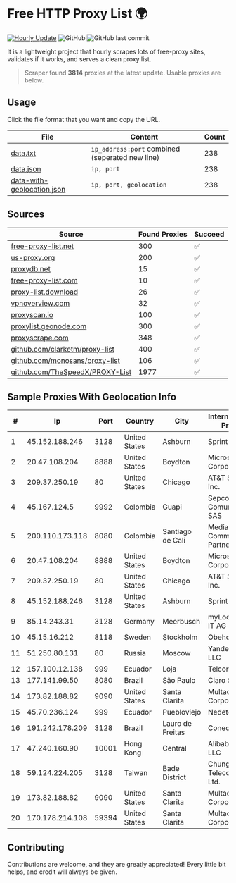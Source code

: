 
# Free HTTP Proxy List 🌍

[![Hourly Update](https://github.com/mertguvencli/http-proxy-list/actions/workflows/main.yml/badge.svg?branch=main)](https://github.com/mertguvencli/http-proxy-list/actions/workflows/main.yml)
![GitHub](https://img.shields.io/github/license/mertguvencli/http-proxy-list)
![GitHub last commit](https://img.shields.io/github/last-commit/mertguvencli/http-proxy-list)

It is a lightweight project that hourly scrapes lots of free-proxy sites, validates if it works, and serves a clean proxy list.


> Scraper found **3814** proxies at the latest update. Usable proxies are below.

## Usage

Click the file format that you want and copy the URL.


|File|Content|Count|
|----|-------|-----|
|[data.txt](https://raw.githubusercontent.com/mertguvencli/http-proxy-list/main/proxy-list/data.txt)|`ip_address:port` combined (seperated new line)|238|
|[data.json](https://raw.githubusercontent.com/mertguvencli/http-proxy-list/main/proxy-list/data.json)|`ip, port`|238|
|[data-with-geolocation.json](https://raw.githubusercontent.com/mertguvencli/http-proxy-list/main/proxy-list/data-with-geolocation.json)|`ip, port, geolocation`|238|

## Sources

|Source|Found Proxies|Succeed|
|------|-------------|-------|
|[free-proxy-list.net](https://free-proxy-list.net)|300|✅|
|[us-proxy.org](https://www.us-proxy.org)|200|✅|
|[proxydb.net](http://proxydb.net)|15|✅|
|[free-proxy-list.com](https://free-proxy-list.com/?page=&port=&type%5B%5D=http&type%5B%5D=https&up_time=0&search=Search)|10|✅|
|[proxy-list.download](https://www.proxy-list.download/HTTP)|26|✅|
|[vpnoverview.com](https://vpnoverview.com/privacy/anonymous-browsing/free-proxy-servers)|32|✅|
|[proxyscan.io](https://www.proxyscan.io)|100|✅|
|[proxylist.geonode.com](https://proxylist.geonode.com/api/proxy-list?limit=300&page=1&sort_by=lastChecked&sort_type=desc&protocols=http,https)|300|✅|
|[proxyscrape.com](https://api.proxyscrape.com/v2/?request=displayproxies&protocol=http&timeout=10000&country=all&ssl=all&anonymity=all)|348|✅|
|[github.com/clarketm/proxy-list](https://raw.githubusercontent.com/clarketm/proxy-list/master/proxy-list-raw.txt)|400|✅|
|[github.com/monosans/proxy-list](https://raw.githubusercontent.com/monosans/proxy-list/main/proxies/http.txt)|106|✅|
|[github.com/TheSpeedX/PROXY-List](https://raw.githubusercontent.com/TheSpeedX/PROXY-List/master/http.txt)|1977|✅|


## Sample Proxies With Geolocation Info

|#|Ip|Port|Country|City|Internet Service Provider|
|-|--|----|-------|----|-------------------------|
|1|45.152.188.246|3128|United States|Ashburn|Sprint|
|2|20.47.108.204|8888|United States|Boydton|Microsoft Corporation|
|3|209.37.250.19|80|United States|Chicago|AT&T Services, Inc.|
|4|45.167.124.5|9992|Colombia|Guapi|Sepcom Comunicaciones SAS|
|5|200.110.173.118|8080|Colombia|Santiago de Cali|Media Commerce Partners S.A|
|6|20.47.108.204|8888|United States|Boydton|Microsoft Corporation|
|7|209.37.250.19|80|United States|Chicago|AT&T Services, Inc.|
|8|45.152.188.246|3128|United States|Ashburn|Sprint|
|9|85.14.243.31|3128|Germany|Meerbusch|myLoc managed IT AG|
|10|45.15.16.212|8118|Sweden|Stockholm|Obehosting AB|
|11|51.250.80.131|80|Russia|Moscow|Yandex.Cloud LLC|
|12|157.100.12.138|999|Ecuador|Loja|Telconet S.A|
|13|177.141.99.50|8080|Brazil|São Paulo|Claro S.A.|
|14|173.82.188.82|9090|United States|Santa Clarita|Multacom Corporation|
|15|45.70.236.124|999|Ecuador|Puebloviejo|Nedetel S.A.|
|16|191.242.178.209|3128|Brazil|Lauro de Freitas|Conect Telecom|
|17|47.240.160.90|10001|Hong Kong|Central|Alibaba.com LLC|
|18|59.124.224.205|3128|Taiwan|Bade District|Chunghwa Telecom Co., Ltd.|
|19|173.82.188.82|9090|United States|Santa Clarita|Multacom Corporation|
|20|170.178.214.108|59394|United States|Santa Clarita|Multacom Corporation|



## Contributing

Contributions are welcome, and they are greatly appreciated! Every
little bit helps, and credit will always be given.

